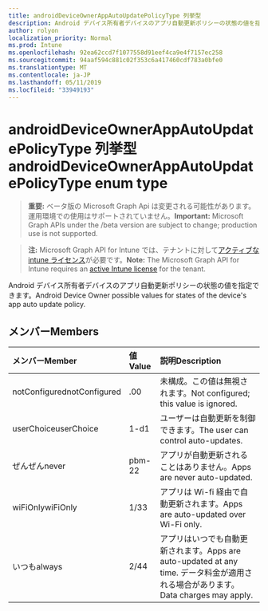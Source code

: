```yaml
---
title: androidDeviceOwnerAppAutoUpdatePolicyType 列挙型
description: Android デバイス所有者デバイスのアプリ自動更新ポリシーの状態の値を指定できます。
author: rolyon
localization_priority: Normal
ms.prod: Intune
ms.openlocfilehash: 92ea62ccd7f1077558d91eef4ca9e4f7157ec258
ms.sourcegitcommit: 94aaf594c881c02f353c6a417460cdf783a0bfe0
ms.translationtype: MT
ms.contentlocale: ja-JP
ms.lasthandoff: 05/11/2019
ms.locfileid: "33949193"
---
```

# <a name="androiddeviceownerappautoupdatepolicytype-enum-type"></a><span data-ttu-id="d41cc-103">androidDeviceOwnerAppAutoUpdatePolicyType 列挙型</span><span class="sxs-lookup"><span data-stu-id="d41cc-103">androidDeviceOwnerAppAutoUpdatePolicyType enum type</span></span>

> <span data-ttu-id="d41cc-104">**重要:** ベータ版の Microsoft Graph Api は変更される可能性があります。運用環境での使用はサポートされていません。</span><span class="sxs-lookup"><span data-stu-id="d41cc-104">**Important:** Microsoft Graph APIs under the /beta version are subject to change; production use is not supported.</span></span>

> <span data-ttu-id="d41cc-105">**注:** Microsoft Graph API for Intune では、テナントに対して[アクティブな intune ライセンス](https://go.microsoft.com/fwlink/?linkid=839381)が必要です。</span><span class="sxs-lookup"><span data-stu-id="d41cc-105">**Note:** The Microsoft Graph API for Intune requires an [active Intune license](https://go.microsoft.com/fwlink/?linkid=839381) for the tenant.</span></span>

<span data-ttu-id="d41cc-106">Android デバイス所有者デバイスのアプリ自動更新ポリシーの状態の値を指定できます。</span><span class="sxs-lookup"><span data-stu-id="d41cc-106">Android Device Owner possible values for states of the device's app auto update policy.</span></span>

## <a name="members"></a><span data-ttu-id="d41cc-107">メンバー</span><span class="sxs-lookup"><span data-stu-id="d41cc-107">Members</span></span>
|<span data-ttu-id="d41cc-108">メンバー</span><span class="sxs-lookup"><span data-stu-id="d41cc-108">Member</span></span>|<span data-ttu-id="d41cc-109">値</span><span class="sxs-lookup"><span data-stu-id="d41cc-109">Value</span></span>|<span data-ttu-id="d41cc-110">説明</span><span class="sxs-lookup"><span data-stu-id="d41cc-110">Description</span></span>|
|:---|:---|:---|
|<span data-ttu-id="d41cc-111">notConfigured</span><span class="sxs-lookup"><span data-stu-id="d41cc-111">notConfigured</span></span>|<span data-ttu-id="d41cc-112">.0</span><span class="sxs-lookup"><span data-stu-id="d41cc-112">0</span></span>|<span data-ttu-id="d41cc-113">未構成。この値は無視されます。</span><span class="sxs-lookup"><span data-stu-id="d41cc-113">Not configured; this value is ignored.</span></span>|
|<span data-ttu-id="d41cc-114">userChoice</span><span class="sxs-lookup"><span data-stu-id="d41cc-114">userChoice</span></span>|<span data-ttu-id="d41cc-115">1-d</span><span class="sxs-lookup"><span data-stu-id="d41cc-115">1</span></span>|<span data-ttu-id="d41cc-116">ユーザーは自動更新を制御できます。</span><span class="sxs-lookup"><span data-stu-id="d41cc-116">The user can control auto-updates.</span></span>|
|<span data-ttu-id="d41cc-117">ぜんぜん</span><span class="sxs-lookup"><span data-stu-id="d41cc-117">never</span></span>|<span data-ttu-id="d41cc-118">pbm-2</span><span class="sxs-lookup"><span data-stu-id="d41cc-118">2</span></span>|<span data-ttu-id="d41cc-119">アプリが自動更新されることはありません。</span><span class="sxs-lookup"><span data-stu-id="d41cc-119">Apps are never auto-updated.</span></span>|
|<span data-ttu-id="d41cc-120">wiFiOnly</span><span class="sxs-lookup"><span data-stu-id="d41cc-120">wiFiOnly</span></span>|<span data-ttu-id="d41cc-121">1/3</span><span class="sxs-lookup"><span data-stu-id="d41cc-121">3</span></span>|<span data-ttu-id="d41cc-122">アプリは Wi-fi 経由で自動更新されます。</span><span class="sxs-lookup"><span data-stu-id="d41cc-122">Apps are auto-updated over Wi-Fi only.</span></span>|
|<span data-ttu-id="d41cc-123">いつも</span><span class="sxs-lookup"><span data-stu-id="d41cc-123">always</span></span>|<span data-ttu-id="d41cc-124">2/4</span><span class="sxs-lookup"><span data-stu-id="d41cc-124">4</span></span>|<span data-ttu-id="d41cc-125">アプリはいつでも自動更新されます。</span><span class="sxs-lookup"><span data-stu-id="d41cc-125">Apps are auto-updated at any time.</span></span> <span data-ttu-id="d41cc-126">データ料金が適用される場合があります。</span><span class="sxs-lookup"><span data-stu-id="d41cc-126">Data charges may apply.</span></span>|




